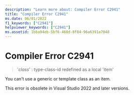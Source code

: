 ```yaml
---
description: "Learn more about: Compiler Error C2941"
title: "Compiler Error C2941"
ms.date: 06/01/2022
f1_keywords: ["C2941"]
helpviewer_keywords: ["C2941"]
ms.assetid: 1bba94eb-5bf6-468d-8f84-96a6391a7048
---
```

# Compiler Error C2941

> '*class*' : type-class-id redefined as a local 'item'

You can't use a generic or template class as an item.

This error is obsolete in Visual Studio 2022 and later versions.
